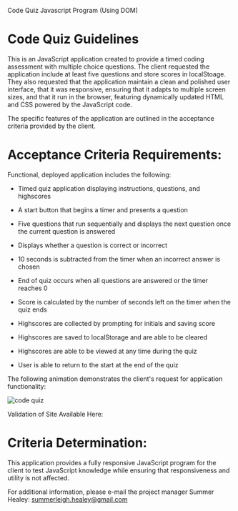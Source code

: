 Code Quiz Javascript Program (Using DOM)

# Code Quiz Guidelines

This is an JavaScript application created to provide a timed coding assessment with multiple choice questions. The client requested the application include at least five questions and store scores in localStoage. They also requested that the application maintain a clean and polished user interface, that it was responsive, ensuring that it adapts to multiple screen sizes, and that it run in the browser, featuring dynamically updated HTML and CSS powered by the JavaScript code. 

The specific features of the application are outlined in the acceptance criteria provided by the client. 

# Acceptance Criteria Requirements:

Functional, deployed application includes the following:

* Timed quiz application displaying instructions, questions, and highscores

* A start button that begins a timer and presents a question

* Five questions that run sequentially and displays the next question once the current question is answered

* Displays whether a question is correct or incorrect

* 10 seconds is subtracted from the timer when an incorrect answer is chosen

* End of quiz occurs when all questions are answered or the timer reaches 0

* Score is calculated by the number of seconds left on the timer when the quiz ends

* Highscores are collected by prompting for initials and saving score

* Highscores are saved to localStorage and are able to be cleared 

* Highscores are able to be viewed at any time during the quiz

* User is able to return to the start at the end of the quiz

The following animation demonstrates the client's request for application functionality:

![code quiz](./Assets/04-web-apis-homework-demo.gif)

Validation of Site Available Here: 

# Criteria Determination: 

This application provides a fully responsive JavaScript program for the client to test JavaScript knowledge while ensuring that responsiveness and utility is not affected. 

For additional information, please e-mail the project manager Summer Healey: summerleigh.healey@gmail.com



